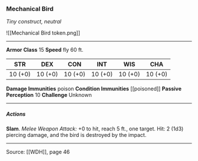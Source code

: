 ### Mechanical Bird
_Tiny construct, neutral_

![[Mechanical Bird token.png]]


---

**Armor Class** 15
**Speed** fly 60 ft.

| STR     | DEX     | CON     | INT     | WIS     | CHA     |
|---------|---------|---------|---------|---------|---------|
| 10 (+0) | 10 (+0) | 10 (+0) | 10 (+0) | 10 (+0) | 10 (+0) |

**Damage Immunities** poison
**Condition Immunities** [[poisoned]]
**Passive Perception** 10
**Challenge** Unknown

---

##### Actions
**Slam**. _Melee Weapon Attack:_ +0 to hit, reach 5 ft., one target. Hit: 2 (1d3) piercing damage, and the bird is destroyed by the impact.


---

Source: [[WDH]], page 46
